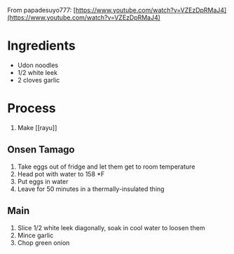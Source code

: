 From papadesuyo777: [https://www.youtube.com/watch?v=VZEzDpRMaJ4](https://www.youtube.com/watch?v=VZEzDpRMaJ4)

# Ingredients

-   Udon noodles
-   1/2 white leek
-   2 cloves garlic

# Process

1.  Make [[rayu]]

## Onsen Tamago

1.  Take eggs out of fridge and let them get to room temperature
2.  Head pot with water to 158 *F
3.  Put eggs in water
4.  Leave for 50 minutes in a thermally-insulated thing


## Main

1.  Slice 1/2 white leek diagonally, soak in cool water to loosen them
2.  Mince garlic
3.  Chop green onion